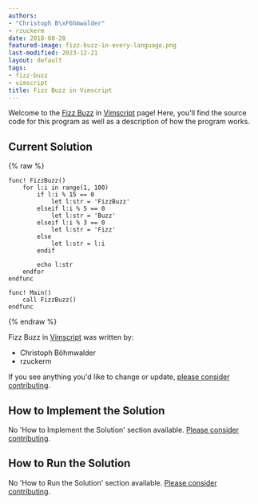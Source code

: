 ```yaml
---
authors:
- "Christoph B\xF6hmwalder"
- rzuckerm
date: 2018-08-28
featured-image: fizz-buzz-in-every-language.png
last-modified: 2023-12-21
layout: default
tags:
- fizz-buzz
- vimscript
title: Fizz Buzz in Vimscript
---
```


Welcome to the [Fizz Buzz](https://sampleprograms.io/projects/fizz-buzz) in [Vimscript](https://sampleprograms.io/languages/vimscript) page! Here, you'll find the source code for this program as well as a description of how the program works.

## Current Solution

{% raw %}

```vimscript
func! FizzBuzz()
    for l:i in range(1, 100)
        if l:i % 15 == 0
            let l:str = 'FizzBuzz'
        elseif l:i % 5 == 0
            let l:str = 'Buzz'
        elseif l:i % 3 == 0
            let l:str = 'Fizz'
        else
            let l:str = l:i
        endif

        echo l:str
    endfor
endfunc

func! Main()
    call FizzBuzz()
endfunc

```

{% endraw %}

Fizz Buzz in [Vimscript](https://sampleprograms.io/languages/vimscript) was written by:

- Christoph Böhmwalder
- rzuckerm

If you see anything you'd like to change or update, [please consider contributing](https://github.com/TheRenegadeCoder/sample-programs).

## How to Implement the Solution

No 'How to Implement the Solution' section available. [Please consider contributing](https://github.com/TheRenegadeCoder/sample-programs-website).

## How to Run the Solution

No 'How to Run the Solution' section available. [Please consider contributing](https://github.com/TheRenegadeCoder/sample-programs-website).